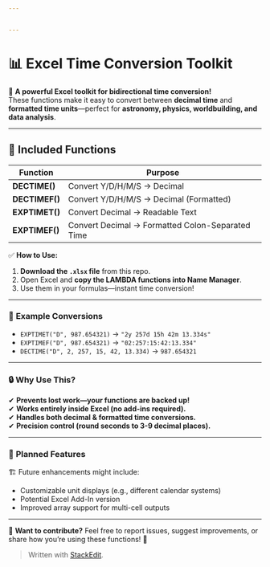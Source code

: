 ```yaml
---


---
```


<h1 id="📊-excel-time-conversion-toolkit">📊 Excel Time Conversion Toolkit</h1>
<p>🚀 <strong>A powerful Excel toolkit for bidirectional time conversion!</strong><br>
These functions make it easy to convert between <strong>decimal time</strong> and <strong>formatted time units</strong>—perfect for <strong>astronomy, physics, worldbuilding, and data analysis</strong>.</p>
<hr>
<h2 id="📌-included-functions">📌 Included Functions</h2>

<table>
<thead>
<tr>
<th>Function</th>
<th>Purpose</th>
</tr>
</thead>
<tbody>
<tr>
<td><strong>DECTIME()</strong></td>
<td>Convert Y/D/H/M/S → Decimal</td>
</tr>
<tr>
<td><strong>DECTIMEF()</strong></td>
<td>Convert Y/D/H/M/S → Decimal (Formatted)</td>
</tr>
<tr>
<td><strong>EXPTIMET()</strong></td>
<td>Convert Decimal → Readable Text</td>
</tr>
<tr>
<td><strong>EXPTIMEF()</strong></td>
<td>Convert Decimal → Formatted Colon-Separated Time</td>
</tr>
</tbody>
</table><p>✅ <strong>How to Use:</strong></p>
<ol>
<li><strong>Download the <code>.xlsx</code> file</strong> from this repo.</li>
<li>Open Excel and <strong>copy the LAMBDA functions into Name Manager</strong>.</li>
<li>Use them in your formulas—instant time conversion!</li>
</ol>
<hr>
<h3 id="🔄-example-conversions">🔄 <strong>Example Conversions</strong></h3>
<ul>
<li><code>EXPTIMET("D", 987.654321)</code> → <code>"2y 257d 15h 42m 13.334s"</code></li>
<li><code>EXPTIMEF("D", 987.654321)</code> → <code>"02:257:15:42:13.334"</code></li>
<li><code>DECTIME("D", 2, 257, 15, 42, 13.334)</code> → <code>987.654321</code></li>
</ul>
<hr>
<h3 id="🔒-why-use-this"><strong>🔒 Why Use This?</strong></h3>
<p>✔ <strong>Prevents lost work—your functions are backed up!</strong><br>
✔ <strong>Works entirely inside Excel (no add-ins required).</strong><br>
✔ <strong>Handles both decimal &amp; formatted time conversions.</strong><br>
✔ <strong>Precision control (round seconds to 3-9 decimal places).</strong></p>
<hr>
<h3 id="🎯-planned-features">🎯 <strong>Planned Features</strong></h3>
<p>🏗 Future enhancements might include:</p>
<ul>
<li>Customizable unit displays (e.g., different calendar systems)</li>
<li>Potential Excel Add-In version</li>
<li>Improved array support for multi-cell outputs</li>
</ul>
<hr>
<p>📢 <strong>Want to contribute?</strong> Feel free to report issues, suggest improvements, or share how you’re using these functions! 🚀</p>
<blockquote>
<p>Written with <a href="https://stackedit.io/">StackEdit</a>.</p>
</blockquote>

